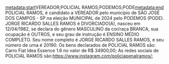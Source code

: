 <metadata:start>VEREADOR;POLICIAL RAMOS;PODEMOS;PODE<metadata:end>
POLICIAL RAMOS, é candidato a VEREADOR pelo município de SÃO JOSÉ DOS CAMPOS - SP na eleição MUNICIPAL de 2024 pelo PODEMOS (PODE). JORGE RICARDO SALLES RAMOS é DIVORCIADO(A), nasceu em 12/04/1982, se declara do gênero MASCULINO da cor/raça BRANCA, sua ocupação é OUTROS, e seu grau de instrução é ENSINO MÉDIO COMPLETO. Seu nome completo é JORGE RICARDO SALLES RAMOS, e seu número de urna é 20190.
Os bens declarados de POLICIAL RAMOS são: Carro Fiat Idea Essence 1.6 no valor de R$ 34900,00; 
As redes sociais de POLICIAL RAMOS são:https://www.instagram.com/policiapenalramos/;